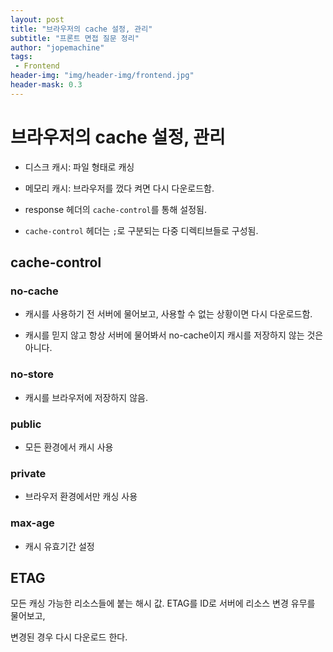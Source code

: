 ```yaml
---
layout: post
title: "브라우저의 cache 설정, 관리"
subtitle: "프론트 면접 질문 정리"
author: "jopemachine"
tags: 
 - Frontend
header-img: "img/header-img/frontend.jpg"
header-mask: 0.3
---
```


# 브라우저의 cache 설정, 관리

- 디스크 캐시: 파일 형태로 캐싱

- 메모리 캐시: 브라우저를 껐다 켜면 다시 다운로드함.

- response 헤더의 `cache-control`를 통해 설정됨.

- `cache-control` 헤더는 `;`로 구분되는 다중 디렉티브들로 구성됨.

## cache-control

### no-cache

- 캐시를 사용하기 전 서버에 물어보고, 사용할 수 없는 상황이면 다시 다운로드함.

- 캐시를 믿지 않고 항상 서버에 물어봐서 no-cache이지 캐시를 저장하지 않는 것은 아니다.

### no-store

- 캐시를 브라우저에 저장하지 않음.

### public

- 모든 환경에서 캐시 사용

### private

- 브라우저 환경에서만 캐싱 사용

### max-age

- 캐시 유효기간 설정

## ETAG

모든 캐싱 가능한 리소스들에 붙는 해시 값. ETAG를 ID로 서버에 리소스 변경 유무를 물어보고,

변경된 경우 다시 다운로드 한다.